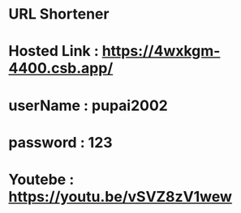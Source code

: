 # URL Shortener
# Hosted Link : https://4wxkgm-4400.csb.app/
# userName : pupai2002
# password : 123
# Youtebe : https://youtu.be/vSVZ8zV1wew
